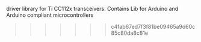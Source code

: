 driver library for Ti CC112x transceivers.
Contains Lib for Arduino and Arduino compliant microcontrollers
>>>>>>> c4fab67ed7f3f81be09465a9d60c85c80da8c81e
